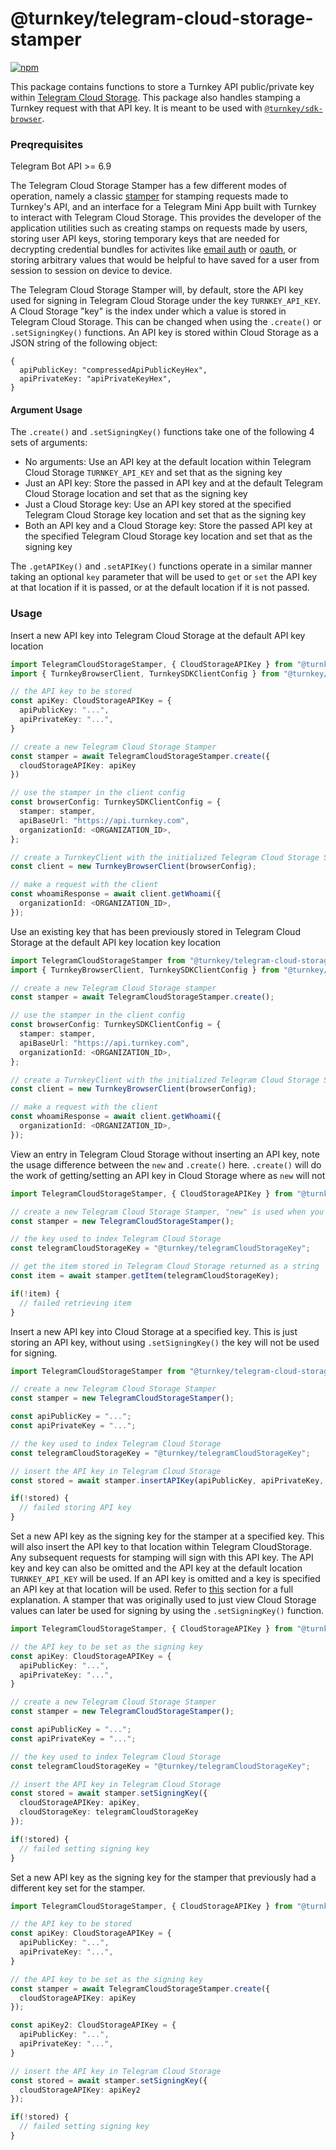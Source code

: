 # @turnkey/telegram-cloud-storage-stamper

[![npm](https://img.shields.io/npm/v/@turnkey/telegram-cloud-storage-stamper?color=%234C48FF)](https://www.npmjs.com/package/@turnkey/telegram-cloud-storage-stamper)

This package contains functions to store a Turnkey API public/private key within [Telegram Cloud Storage](https://core.telegram.org/bots/webapps#cloudstorage). This package also handles stamping a Turnkey request with that API key. It is meant to be used with [`@turnkey/sdk-browser`](https://www.npmjs.com/package/@turnkey/sdk-browser).

### Preqrequisites 
Telegram Bot API >= 6.9

The Telegram Cloud Storage Stamper has a few different modes of operation, namely a classic [stamper](https://docs.turnkey.com/api-overview/stamps) for stamping requests made to Turnkey's API, and an interface for a Telegram Mini App built with Turnkey to interact with Telegram Cloud Storage. This provides the developer of the application utilities such as creating stamps on requests made by users, storing user API keys, storing temporary keys that are needed for decrypting credential bundles for activites like [email auth](https://docs.turnkey.com/features/email-auth) or [oauth](https://docs.turnkey.com/features/oauth), or storing arbitrary values that would be helpful to have saved for a user from session to session on device to device.

The Telegram Cloud Storage Stamper will, by default, store the API key used for signing in Telegram Cloud Storage under the key `TURNKEY_API_KEY`. A Cloud Storage "key" is the index under which a value is stored in Telegram Cloud Storage. This can be changed when using the `.create()` or `.setSigningKey()` functions. An API key is stored within Cloud Storage as a JSON string of the following object:
```
{
  apiPublicKey: "compressedApiPublicKeyHex",
  apiPrivateKey: "apiPrivateKeyHex",
}
```

#### Argument Usage

The `.create()` and `.setSigningKey()` functions take one of the following 4 sets of arguments:
- No arguments: Use an API key at the default location within Telegram Cloud Storage `TURNKEY_API_KEY` and set that as the signing key
- Just an API key: Store the passed in API key and at the default Telegram Cloud Storage location and set that as the signing key
- Just a Cloud Storage key: Use an API key stored at the specified Telegram Cloud Storage key location and set that as the signing key
- Both an API key and a Cloud Storage key: Store the passed API key at the specified Telegram Cloud Storage key location and set that as the signing key
  
The `.getAPIKey()` and `.setAPIKey()` functions operate in a similar manner taking an optional `key` parameter that will be used to `get` or `set` the API key at that location if it is passed, or at the default location if it is not passed.

### Usage
Insert a new API key into Telegram Cloud Storage at the default API key location

```ts
import TelegramCloudStorageStamper, { CloudStorageAPIKey } from "@turnkey/telegram-cloud-storage-stamper";
import { TurnkeyBrowserClient, TurnkeySDKClientConfig } from "@turnkey/sdk-browser";

// the API key to be stored
const apiKey: CloudStorageAPIKey = {
  apiPublicKey: "...",
  apiPrivateKey: "...",
}

// create a new Telegram Cloud Storage Stamper
const stamper = await TelegramCloudStorageStamper.create({
  cloudStorageAPIKey: apiKey
})

// use the stamper in the client config
const browserConfig: TurnkeySDKClientConfig = {
  stamper: stamper,
  apiBaseUrl: "https://api.turnkey.com",
  organizationId: <ORGANIZATION_ID>,
};

// create a TurnkeyClient with the initialized Telegram Cloud Storage Stamper
const client = new TurnkeyBrowserClient(browserConfig);

// make a request with the client
const whoamiResponse = await client.getWhoami({
  organizationId: <ORGANIZATION_ID>,
});
```

Use an existing key that has been previously stored in Telegram Cloud Storage at the default API key location key location

```ts
import TelegramCloudStorageStamper from "@turnkey/telegram-cloud-storage-stamper";
import { TurnkeyBrowserClient, TurnkeySDKClientConfig } from "@turnkey/sdk-browser";

// create a new Telegram Cloud Storage stamper
const stamper = await TelegramCloudStorageStamper.create();

// use the stamper in the client config
const browserConfig: TurnkeySDKClientConfig = {
  stamper: stamper,
  apiBaseUrl: "https://api.turnkey.com",
  organizationId: <ORGANIZATION_ID>,
};

// create a TurnkeyClient with the initialized Telegram Cloud Storage Stamper
const client = new TurnkeyBrowserClient(browserConfig);

// make a request with the client
const whoamiResponse = await client.getWhoami({
  organizationId: <ORGANIZATION_ID>,
});
```

View an entry in Telegram Cloud Storage without inserting an API key, note the usage difference between the `new` and `.create()` here. `.create()` will do the work of getting/setting an API key in Cloud Storage where as `new` will not

```ts
import TelegramCloudStorageStamper, { CloudStorageAPIKey } from "@turnkey/telegram-cloud-storage-stamper";

// create a new Telegram Cloud Storage Stamper, "new" is used when you don't want to store or retreieve any API keys, and just need an interface into Cloud Storage
const stamper = new TelegramCloudStorageStamper();

// the key used to index Telegram Cloud Storage
const telegramCloudStorageKey = "@turnkey/telegramCloudStorageKey";

// get the item stored in Telegram Cloud Storage returned as a string
const item = await stamper.getItem(telegramCloudStorageKey);

if(!item) {
  // failed retrieving item
}

```

Insert a new API key into Cloud Storage at a specified key. This is just storing an API key, without using `.setSigningKey()` the key will not be used for signing. 

```ts
import TelegramCloudStorageStamper from "@turnkey/telegram-cloud-storage-stamper";

// create a new Telegram Cloud Storage Stamper
const stamper = new TelegramCloudStorageStamper();

const apiPublicKey = "...";
const apiPrivateKey = "...";

// the key used to index Telegram Cloud Storage
const telegramCloudStorageKey = "@turnkey/telegramCloudStorageKey";

// insert the API key in Telegram Cloud Storage
const stored = await stamper.insertAPIKey(apiPublicKey, apiPrivateKey, telegramCloudStorageKey);

if(!stored) {
  // failed storing API key
}

```

Set a new API key as the signing key for the stamper at a specified key. This will also insert the API key to that location within Telegram CloudStorage. Any subsequent requests for stamping will sign with this API key. The API key and key can also be omitted and the API key at the default location `TURNKEY_API_KEY` will be used. If an API key is omitted and a key is specified an API key at that location will be used. Refer to [this](#argument-usage) section for a full explanation. A stamper that was originally used to just view Cloud Storage values can later be used for signing by using the `.setSigningKey()` function.

```ts
import TelegramCloudStorageStamper, { CloudStorageAPIKey } from "@turnkey/telegram-cloud-storage-stamper";

// the API key to be set as the signing key
const apiKey: CloudStorageAPIKey = {
  apiPublicKey: "...",
  apiPrivateKey: "...",
}

// create a new Telegram Cloud Storage Stamper
const stamper = new TelegramCloudStorageStamper();

const apiPublicKey = "...";
const apiPrivateKey = "...";

// the key used to index Telegram Cloud Storage
const telegramCloudStorageKey = "@turnkey/telegramCloudStorageKey";

// insert the API key in Telegram Cloud Storage
const stored = await stamper.setSigningKey({
  cloudStorageAPIKey: apiKey,
  cloudStorageKey: telegramCloudStorageKey
});

if(!stored) {
  // failed setting signing key
}

```

Set a new API key as the signing key for the stamper that previously had a different key set for the stamper.

```ts
import TelegramCloudStorageStamper, { CloudStorageAPIKey } from "@turnkey/telegram-cloud-storage-stamper";

// the API key to be stored
const apiKey: CloudStorageAPIKey = {
  apiPublicKey: "...",
  apiPrivateKey: "...",
}

// the API key to be set as the signing key
const stamper = await TelegramCloudStorageStamper.create({
  cloudStorageAPIKey: apiKey
});

const apiKey2: CloudStorageAPIKey = {
  apiPublicKey: "...",
  apiPrivateKey: "...",
}

// insert the API key in Telegram Cloud Storage
const stored = await stamper.setSigningKey({
  cloudStorageAPIKey: apiKey2
});

if(!stored) {
  // failed setting signing key
}

```
